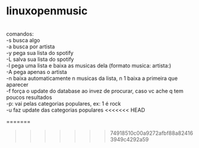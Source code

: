# linuxopenmusic
<br>
comandos:
<br>
-s <string> busca algo
<br>
-a <string> busca por artista
<br>-y <uri ou url> pega sua lista do spotify
<br>-L salva sua lista do spotify
<br>-l pega uma lista e baixa as musicas dela (formato musica: artista:)
<br>-A pega apenas o artista
<br>-n <numero> baixa automaticamente n musicas da lista, n 1 baixa a primeira que aparecer
<br>-f força o update do database ao invez de procurar, caso vc ache q tem poucos resultados
<br>-p: vai pelas categorias populares, ex: 1 é rock
<br>-u faz update das categorias populares
<<<<<<< HEAD

=======
>>>>>>> 74918510c00a9272afbf88a824163949c4292a59
